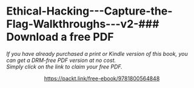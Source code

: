 # Ethical-Hacking---Capture-the-Flag-Walkthroughs---v2-### Download a free PDF

 <i>If you have already purchased a print or Kindle version of this book, you can get a DRM-free PDF version at no cost.<br>Simply click on the link to claim your free PDF.</i>
<p align="center"> <a href="https://packt.link/free-ebook/9781800564848">https://packt.link/free-ebook/9781800564848 </a> </p>